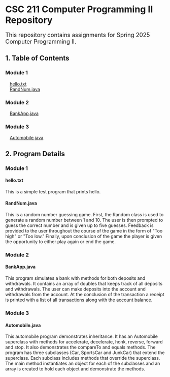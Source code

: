 # CSC 211 Computer Programming II Repository

<font size= "4">This repository contains assignments for Spring 2025 Computer Programming II.</font>  

## 1. Table of Contents
### Module 1
&emsp;[hello.txt](#hellotxt)   
&emsp;[RandNum.java](#randnumjava)  

### Module 2
&emsp;[BankApp.java](#bankappjava)

### Module 3
&emsp;[Automobile.java](#automobilejava)

## 2. Program Details

### Module 1

#### hello.txt  
This is a simple test program that prints hello.  

#### RandNum.java 
This is a random number guessing game. First, the Random class is used to generate a random number between 1 and 10. The user is then prompted to guess the correct number and is given up to five guesses. Feedback is provided to the user throughout the course of the game in the form of "Too high" or "Too low." Finally, upon conclusion of the game the player is given the opportunity to either play again or end the game.  

### Module 2

#### BankApp.java
This program simulates a bank with methods for both deposits and withdrawals. It contains an array of doubles that keeps track of all deposits and withdrawals. The user can make deposits into the account and withdrawals from the account. At the conclusion of the transaction a receipt is printed with a list of all transactions along with the account balance.  

### Module 3

#### Automobile.java
This automobile program demonstrates inheritance. It has an Automobile superclass with methods for accelerate, decelerate, honk, reverse, forward and stop. It also demonstrates the compareTo and equals methods. The program has three subclasses (Car, SportsCar and JunkCar) that extend the superclass. Each subclass includes methods that override the superclass. The main method instantiates an object for each of the subclasses and an array is created to hold each object and demonstrate the methods.

